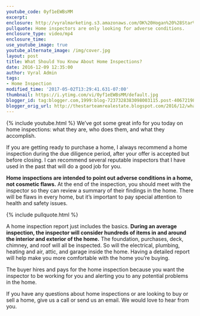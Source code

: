 ```yaml
---
youtube_code: 0yf1eEWBsMM
excerpt:
enclosure: http://vyralmarketing.s3.amazonaws.com/OK%20Hogan%20%28Star%20Team%29/Crystal%20Coast%20Real%20Estate-%20Dec%201.mp4
pullquote: Home inspectors are only looking for adverse conditions.
enclosure_type: video/mp4
enclosure_time:
use_youtube_image: true
youtube_alternate_image: /img/cover.jpg
layout: post
title: What Should You Know About Home Inspections?
date: 2016-12-09 12:35:00
author: Vyral Admin
tags:
- Home Inspection
modified_time: '2017-05-02T13:29:41.631-07:00'
thumbnail: https://i.ytimg.com/vi/0yf1eEWBsMM/default.jpg
blogger_id: tag:blogger.com,1999:blog-7237328383098003115.post-4067219811982153059
blogger_orig_url: http://thestarteamrealestate.blogspot.com/2016/12/what-should-you-know-about-home.html
---
```

{% include youtube.html %}
We’ve got some great info for you today on home inspections: what they are, who does them, and what they accomplish.

If you are getting ready to purchase a home, I always recommend a home inspection during the due diligence period, after your offer is accepted but before closing. I can recommend several reputable inspectors that I have used in the past that will do a good job for you.

**Home inspections are intended to point out adverse conditions in a home, not cosmetic flaws.** At the end of the inspection, you should meet with the inspector so they can review a summary of their findings in the home. There will be flaws in every home, but it’s important to pay special attention to health and safety issues.

{% include pullquote.html %}

A home inspection report just includes the basics. **During an average inspection, the inspector will consider hundreds of items in and around the interior and exterior of the home.** The foundation, purchases, deck, chimney, and roof will all be inspected. So will the electrical, plumbing, heating and air, attic, and garage inside the home. Having a detailed report will help make you more comfortable with the home you’re buying.

The buyer hires and pays for the home inspection because you want the inspector to be working for you and alerting you to any potential problems in the home.

If you have any questions about home inspections or are looking to buy or sell a home, give us a call or send us an email. We would love to hear from you.
